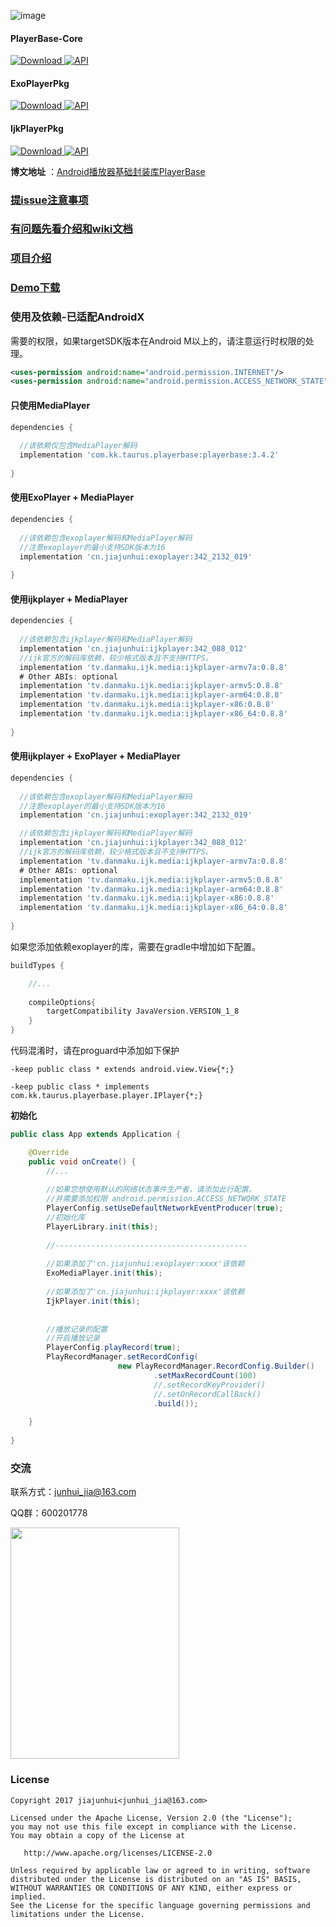 ![image](https://github.com/jiajunhui/PlayerBase/raw/master/screenshot/playerbase_top_slogen.png)

#### PlayerBase-Core 
[ ![Download](https://api.bintray.com/packages/taurus/Tools/PlayerBase/images/download.svg) ](https://bintray.com/taurus/Tools/PlayerBase/_latestVersion)[![API](https://img.shields.io/badge/API-16%2B-brightgreen.svg?style=flat)](https://android-arsenal.com/api?level=16)

#### ExoPlayerPkg 
[ ![Download](https://api.bintray.com/packages/taurus/Tools/exoplayer/images/download.svg) ](https://bintray.com/taurus/Tools/exoplayer/_latestVersion)[![API](https://img.shields.io/badge/API-19%2B-brightgreen.svg?style=flat)](https://android-arsenal.com/api?level=19)

#### IjkPlayerPkg 
[ ![Download](https://api.bintray.com/packages/taurus/Tools/ijkplayer/images/download.svg) ](https://bintray.com/taurus/Tools/ijkplayer/_latestVersion)[![API](https://img.shields.io/badge/API-16%2B-brightgreen.svg?style=flat)](https://android-arsenal.com/api?level=16)

**博文地址** ：[Android播放器基础封装库PlayerBase](https://juejin.im/post/5b0d4e6bf265da090f7376d2)

### [提issue注意事项](https://github.com/jiajunhui/PlayerBase/wiki/Issue-Attention)

### [有问题先看介绍和wiki文档](https://github.com/jiajunhui/PlayerBase/wiki)

### [项目介绍](https://github.com/jiajunhui/PlayerBase/wiki/Related-introduction)

### [Demo下载](http://d.firim.info/lmhz)

### 使用及依赖-已适配AndroidX

需要的权限，如果targetSDK版本在Android M以上的，请注意运行时权限的处理。<br>

```xml
<uses-permission android:name="android.permission.INTERNET"/>
<uses-permission android:name="android.permission.ACCESS_NETWORK_STATE"/>
```

#### 只使用MediaPlayer

```gradle
dependencies {
  
  //该依赖仅包含MediaPlayer解码
  implementation 'com.kk.taurus.playerbase:playerbase:3.4.2'
  
}
```

#### 使用ExoPlayer + MediaPlayer

```gradle
dependencies {
 
  //该依赖包含exoplayer解码和MediaPlayer解码
  //注意exoplayer的最小支持SDK版本为16
  implementation 'cn.jiajunhui:exoplayer:342_2132_019'
  
}
```

#### 使用ijkplayer + MediaPlayer

```gradle
dependencies {
  
  //该依赖包含ijkplayer解码和MediaPlayer解码
  implementation 'cn.jiajunhui:ijkplayer:342_088_012'
  //ijk官方的解码库依赖，较少格式版本且不支持HTTPS。
  implementation 'tv.danmaku.ijk.media:ijkplayer-armv7a:0.8.8'
  # Other ABIs: optional
  implementation 'tv.danmaku.ijk.media:ijkplayer-armv5:0.8.8'
  implementation 'tv.danmaku.ijk.media:ijkplayer-arm64:0.8.8'
  implementation 'tv.danmaku.ijk.media:ijkplayer-x86:0.8.8'
  implementation 'tv.danmaku.ijk.media:ijkplayer-x86_64:0.8.8'
  
}
```

#### 使用ijkplayer + ExoPlayer + MediaPlayer

```gradle
dependencies {
  
  //该依赖包含exoplayer解码和MediaPlayer解码
  //注意exoplayer的最小支持SDK版本为16
  implementation 'cn.jiajunhui:exoplayer:342_2132_019'

  //该依赖包含ijkplayer解码和MediaPlayer解码
  implementation 'cn.jiajunhui:ijkplayer:342_088_012'
  //ijk官方的解码库依赖，较少格式版本且不支持HTTPS。
  implementation 'tv.danmaku.ijk.media:ijkplayer-armv7a:0.8.8'
  # Other ABIs: optional
  implementation 'tv.danmaku.ijk.media:ijkplayer-armv5:0.8.8'
  implementation 'tv.danmaku.ijk.media:ijkplayer-arm64:0.8.8'
  implementation 'tv.danmaku.ijk.media:ijkplayer-x86:0.8.8'
  implementation 'tv.danmaku.ijk.media:ijkplayer-x86_64:0.8.8'
  
}
```

如果您添加依赖exoplayer的库，需要在gradle中增加如下配置。
```gradle
buildTypes {

    //...
    
    compileOptions{
        targetCompatibility JavaVersion.VERSION_1_8
    }
}
```

代码混淆时，请在proguard中添加如下保护<br>

```proguard
-keep public class * extends android.view.View{*;}

-keep public class * implements com.kk.taurus.playerbase.player.IPlayer{*;}

```

**初始化**

```java
public class App extends Application {

    @Override
    public void onCreate() {
        //...
        
        //如果您想使用默认的网络状态事件生产者，请添加此行配置。
        //并需要添加权限 android.permission.ACCESS_NETWORK_STATE
        PlayerConfig.setUseDefaultNetworkEventProducer(true);
        //初始化库
        PlayerLibrary.init(this);
        
        //-------------------------------------------
        
        //如果添加了'cn.jiajunhui:exoplayer:xxxx'该依赖
        ExoMediaPlayer.init(this);
        
        //如果添加了'cn.jiajunhui:ijkplayer:xxxx'该依赖
        IjkPlayer.init(this);
        
        
        //播放记录的配置
        //开启播放记录
        PlayerConfig.playRecord(true);
        PlayRecordManager.setRecordConfig(
                        new PlayRecordManager.RecordConfig.Builder()
                                .setMaxRecordCount(100)
                                //.setRecordKeyProvider()
                                //.setOnRecordCallBack()
                                .build());
        
    }
    
}
```

### 交流
联系方式：junhui_jia@163.com

QQ群：600201778

<img src="https://github.com/jiajunhui/PlayerBase/raw/master/screenshot/qrcode_qq_group.jpg" width="270" height="370">

### License
```license
Copyright 2017 jiajunhui<junhui_jia@163.com>

Licensed under the Apache License, Version 2.0 (the "License");
you may not use this file except in compliance with the License.
You may obtain a copy of the License at

   http://www.apache.org/licenses/LICENSE-2.0
   
Unless required by applicable law or agreed to in writing, software
distributed under the License is distributed on an "AS IS" BASIS,
WITHOUT WARRANTIES OR CONDITIONS OF ANY KIND, either express or implied.
See the License for the specific language governing permissions and
limitations under the License.
```
